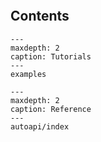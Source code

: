 ```{include} ../README.md

```

## Contents

```{toctree}
---
maxdepth: 2
caption: Tutorials
---
examples
```

```{toctree}
---
maxdepth: 2
caption: Reference
---
autoapi/index
```
